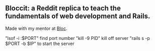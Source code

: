  ## Bloccit: a Reddit replica to teach the fundamentals of web development and Rails.
 
 Made with my mentor at [Bloc](http://bloc.io).
 
 "lsof -i :$PORT" find port number
 "kill -9 PID" kill off server
 "rails s -p $PORT -b $IP" to start the server
